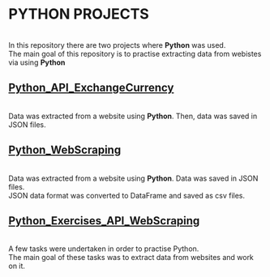 # PYTHON PROJECTS
<br />In this repository there are two projects where **Python** was used.
<br />The main goal of this repository is to practise extracting data from webistes via using **Python**

## [Python_API_ExchangeCurrency](https://github.com/Longwinter93/Python_Projects/tree/main/Python_API_ExchangeCurrency)
<br />Data was extracted from a website using **Python**. Then, data was saved in JSON files.

## [Python_WebScraping](https://github.com/Longwinter93/Python_Projects/tree/main/Python_WebScraping)
<br />Data was extracted from a website using **Python**. Data was saved in JSON files.
<br />JSON data format was converted to DataFrame and saved as csv files.

## [Python_Exercises_API_WebScraping](https://github.com/Longwinter93/Python_Projects/tree/main/Python_Exercises_API_WebScraping)
<br />A few tasks were undertaken in order to practise Python.
<br />The main goal of these tasks was to extract data from websites and work on it.

